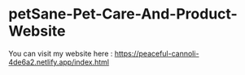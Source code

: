 # petSane-Pet-Care-And-Product-Website

You can visit my website here : https://peaceful-cannoli-4de6a2.netlify.app/index.html
